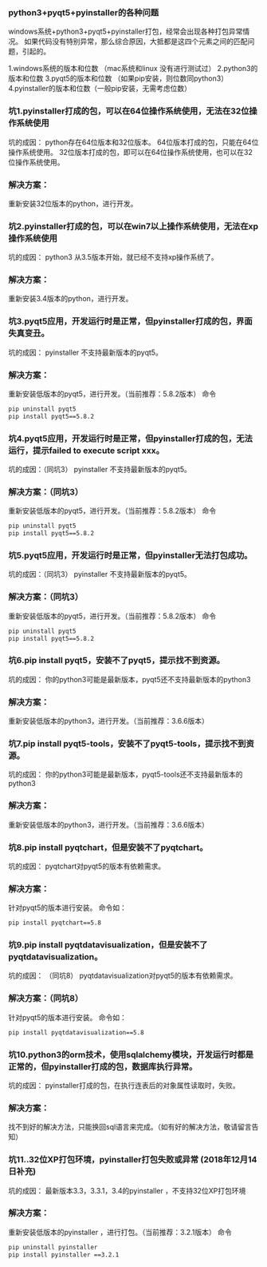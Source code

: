 ### python3+pyqt5+pyinstaller的各种问题

windows系统+python3+pyqt5+pyinstaller打包，经常会出现各种打包异常情况。
如果代码没有特别异常，那么综合原因，大抵都是这四个元素之间的匹配问题，引起的。

1.windows系统的版本和位数 （mac系统和linux 没有进行测试过）
2.python3的版本和位数
3.pyqt5的版本和位数 （如果pip安装，则位数同python3）
4.pyinstaller的版本和位数（一般pip安装，无需考虑位数）

### 坑1.pyinstaller打成的包，可以在64位操作系统使用，无法在32位操作系统使用
坑的成因：
python存在64位版本和32位版本。
64位版本打成的包，只能在64位操作系统使用。
32位版本打成的包，即可以在64位操作系统使用，也可以在32位操作系统使用。

### 解决方案：
重新安装32位版本的python，进行开发。

### 坑2.pyinstaller打成的包，可以在win7以上操作系统使用，无法在xp操作系统使用
坑的成因：
python3 从3.5版本开始，就已经不支持xp操作系统了。

### 解决方案：
重新安装3.4版本的python，进行开发。

### 坑3.pyqt5应用，开发运行时是正常，但pyinstaller打成的包，界面失真变丑。
坑的成因：
pyinstaller 不支持最新版本的pyqt5。

### 解决方案：
重新安装低版本的pyqt5，进行开发。（当前推荐：5.8.2版本）
命令
```bash
pip uninstall pyqt5
pip install pyqt5==5.8.2
```
### 坑4.pyqt5应用，开发运行时是正常，但pyinstaller打成的包，无法运行，提示failed to execute script xxx。
坑的成因：（同坑3）
pyinstaller 不支持最新版本的pyqt5。

### 解决方案：（同坑3）
重新安装低版本的pyqt5，进行开发。（当前推荐：5.8.2版本）
命令
```bash
pip uninstall pyqt5
pip install pyqt5==5.8.2
```
### 坑5.pyqt5应用，开发运行时是正常，但pyinstaller无法打包成功。
坑的成因：（同坑3）
pyinstaller 不支持最新版本的pyqt5。

### 解决方案：（同坑3）
重新安装低版本的pyqt5，进行开发。（当前推荐：5.8.2版本）
命令
```bash
pip uninstall pyqt5
pip install pyqt5==5.8.2
```
### 坑6.pip install pyqt5，安装不了pyqt5，提示找不到资源。
坑的成因：
你的python3可能是最新版本，pyqt5还不支持最新版本的python3

### 解决方案：
重新安装低版本的python3，进行开发。（当前推荐：3.6.6版本）

### 坑7.pip install pyqt5-tools，安装不了pyqt5-tools，提示找不到资源。
坑的成因：
你的python3可能是最新版本，pyqt5-tools还不支持最新版本的python3

### 解决方案：
重新安装低版本的python3，进行开发。（当前推荐：3.6.6版本）

### 坑8.pip install pyqtchart，但是安装不了pyqtchart。
坑的成因：
pyqtchart对pyqt5的版本有依赖需求。

### 解决方案：
针对pyqt5的版本进行安装。
命令如：
```bash
pip install pyqtchart==5.8
```

### 坑9.pip install pyqtdatavisualization，但是安装不了pyqtdatavisualization。
坑的成因： （同坑8）
pyqtdatavisualization对pyqt5的版本有依赖需求。

### 解决方案：（同坑8）
针对pyqt5的版本进行安装。
命令如： 
```bash
pip install pyqtdatavisualization==5.8
```

### 坑10.python3的orm技术，使用sqlalchemy模块，开发运行时都是正常的，但pyinstaller打成的包，数据库执行异常。
坑的成因：
pyinstaller打成的包，在执行连表后的对象属性读取时，失败。

### 解决方案：
找不到好的解决方法，只能换回sql语言来完成。（如有好的解决方法，敬请留言告知）


### 坑11..32位XP打包环境，pyinstaller打包失败或异常    (2018年12月14日补充)
坑的成因：
最新版本3.3，3.3.1，3.4的pyinstaller ，不支持32位XP打包环境

### 解决方案：
重新安装低版本的pyinstaller ，进行打包。（当前推荐：3.2.1版本）
命令
```bash
pip uninstall pyinstaller
pip install pyinstaller ==3.2.1
```